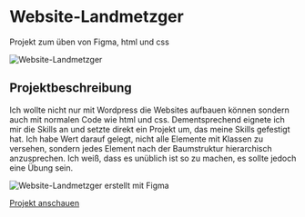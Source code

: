 # Website-Landmetzger
Projekt zum üben von Figma, html und css

![Website-Landmetzger](https://portfolio.gerdt-webdesign.de/img/Landmetzger-GrafikWebsite.jpg)

## Projektbeschreibung

Ich wollte nicht nur mit Wordpress die Websites aufbauen können sondern auch mit normalen Code wie html und css. Dementsprechend eignete ich mir die Skills an und setzte direkt ein Projekt um, das meine Skills gefestigt hat. Ich habe Wert darauf gelegt, nicht alle Elemente mit Klassen zu versehen, sondern jedes Element nach der Baumstruktur hierarchisch anzusprechen. Ich weiß, dass es unüblich ist so zu machen, es sollte jedoch eine Übung sein.

![Website-Landmetzger erstellt mit Figma](https://portfolio.gerdt-webdesign.de/img/Metzger_T.gif)

[Projekt anschauen](http://landmetzger.gerdt-webdesign.de/)
